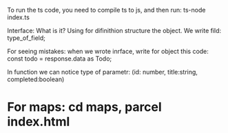 To run the ts code, you need to compile ts to js, and then run: ts-node index.ts

Interface: What is it?
Using for difinithion structure the object. We write
fild: type_of_field;

For seeing mistakes:
when we wrote inrface, write for object this code:
const todo = response.data as Todo;

In function we can notice type of parametr:
(id: number, title:string, completed:boolean)

# For maps: cd maps, parcel index.html
